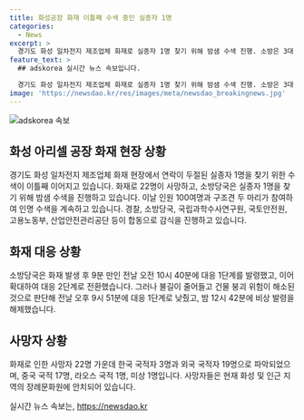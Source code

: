 ```yaml
---
title: 화성공장 화재 이틀째 수색 중인 실종자 1명
categories:
  - News
excerpt: >
  경기도 화성 일차전지 제조업체 화재로 실종자 1명 찾기 위해 밤샘 수색 진행. 소방은 3대 조명등 설치해 작업하고 100여명과 구조견 투입. 화재로 22명 사망, 국적은 한국 3명, 외국 19명. 화재 원인 규명을 위해 수사본부 등 합동 감식 중.  
feature_text: >
  ## adskorea 실시간 뉴스 속보입니다.

  경기도 화성 일차전지 제조업체 화재로 실종자 1명 찾기 위해 밤샘 수색 진행. 소방은 3대 조명등 설치해 작업하고 100여명과 구조견 투입. 화재로 22명 사망, 국적은 한국 3명, 외국 19명. 화재 원인 규명을 위해 수사본부 등 합동 감식 중.  
image: 'https://newsdao.kr/res/images/meta/newsdao_breakingnews.jpg'
---
```


<p><img src="https://newsdao.kr/res/images/meta/newsdao_breakingnews.jpg" alt="adskorea 속보" /></p>

<h2 data-ke-size="size26">화성 아리셀 공장 화재 현장 상황</h2>

<p data-ke-size="size16">경기도 화성 일차전지 제조업체 화재 현장에서 연락이 두절된 실종자 1명을 찾기 위한 수색이 이틀째 이어지고 있습니다. 화재로 22명이 사망하고, 소방당국은 실종자 1명을 찾기 위해 밤샘 수색을 진행하고 있습니다. 이날 인원 100여명과 구조견 두 마리가 참여하여 인명 수색을 계속하고 있습니다. 경찰, 소방당국, 국립과학수사연구원, 국토안전원, 고용노동부, 산업안전관리공단 등이 합동으로 감식을 진행하고 있습니다.</p>

<h2 data-ke-size="size26">화재 대응 상황</h2>

<p data-ke-size="size16">소방당국은 화재 발생 후 9분 만인 전날 오전 10시 40분에 대응 1단계를 발령했고, 이어 확대하여 대응 2단계로 전환했습니다. 그러나 불길이 줄어들고 건물 붕괴 위험이 해소된 것으로 판단해 전날 오후 9시 51분에 대응 1단계로 낮췄고, 밤 12시 42분에 비상 발령을 해제했습니다.</p>

<h2 data-ke-size="size26">사망자 상황</h2>

<p data-ke-size="size16">화재로 인한 사망자 22명 가운데 한국 국적자 3명과 외국 국적자 19명으로 파악되었으며, 중국 국적 17명, 라오스 국적 1명, 미상 1명입니다. 사망자들은 현재 화성 및 인근 지역의 장례문화원에 안치되어 있습니다.</p>
실시간 뉴스 속보는, <a href="https://newsdao.kr" rel="dofollow">https://newsdao.kr</a>


